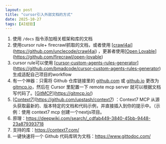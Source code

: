 ```yaml
---
layout: post
title: "cursor引入外部文档的方式"
date: 2025-10-27
tags: [AI经验]
---
```

1. 使用 `/docs` 指令添加相关框架和库的文档
2. 使用cursor rule+ firecrawl抓取的文档，或者使用 [[crawl4ai](https://github.com/unclecode/crawl4ai)](https://github.com/unclecode/crawl4ai) ，更甚者使用[[Open Lovable](https://github.com/firecrawl/open-lovable)](https://github.com/firecrawl/open-lovable)
3. cursor rule可以使用 [[cursor-custom-agents-rules-generator](https://github.com/bmadcode/cursor-custom-agents-rules-generator)](https://github.com/bmadcode/cursor-custom-agents-rules-generator) 生成适配自己项目的workflow
4. 有一个神器：只需将 Github 仓库链接里的 [github.com](http://github.com/) 或 [github.io](http://github.io/) 更改为 [gitmcp.io](http://gitmcp.io/)，然后在 Cursor 里配置一下 remote mcp server 就可以根据文档写代码了。[[GitMCP](https://gitmcp.io/)](https://gitmcp.io/)
5. [[Context7](https://github.com/upstash/context7)](https://github.com/upstash/context7) ：Context7 MCP 从源头获取最新的、版本特定的文档和代码示例，并直接插入到你的提示中。（示例：使用 context7 mcp 创建一个nextjs项目。
6. 原理：https://deepwiki.com/search/_cdfab449-3840-45bb-9448-23a879393718
7. 支持的库：https://context7.com/
8. 一键快速将一个 Github 代码库转为文档：https://www.gittodoc.com/
